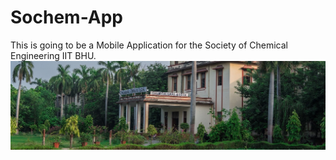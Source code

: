 # Sochem-App
This is going to be a Mobile Application for the Society of Chemical Engineering IIT BHU.
![Chemical Eng. Department IIT BHU](/assets/chemical_iit_bhu.jpg)
